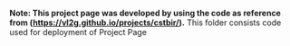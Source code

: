 **Note: This project page was developed by using the code as reference from (https://vl2g.github.io/projects/cstbir/).**
This folder consists code used for deployment of Project Page
